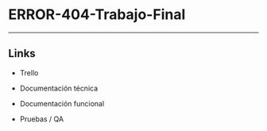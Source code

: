 # ERROR-404-Trabajo-Final

---

## Links


- Trello

- Documentación técnica

- Documentación funcional
  
- Pruebas / QA  
